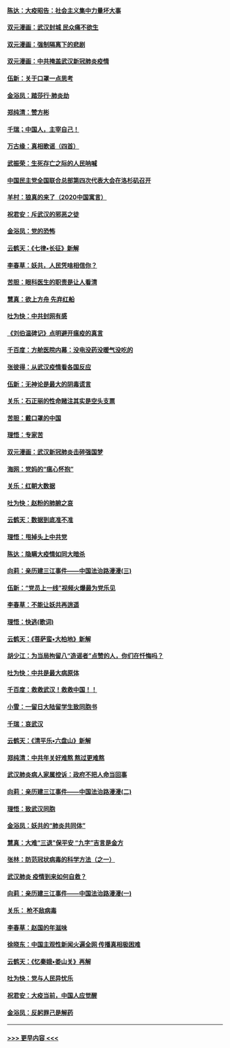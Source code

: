 #### [陈达：大疫昭告：社会主义集中力量坏大事](../pages/nsc993/n11859419.md?t=02111756) 
#### [双元漫画：武汉封城 民众痛不欲生](../pages/nsc993/n11859287.md?t=02111756) 
#### [双元漫画：强制隔离下的悲剧](../pages/nsc993/n11859244.md?t=02111756) 
#### [双元漫画：中共掩盖武汉新冠肺炎疫情](../pages/nsc993/n11858249.md?t=02111756) 
#### [伍新：关于口罩一点思考](../pages/nsc993/n11859195.md?t=02111756) 
#### [金浴凤：踏莎行‧肺炎劫](../pages/nsc993/n11858227.md?t=02111756) 
#### [郑纯清：赞方彬](../pages/nsc993/n11856803.md?t=02111756) 
#### [千瑞；中国人，主宰自己！](../pages/nsc993/n11856793.md?t=02111756) 
#### [万古缘：真相歌谣（四首）](../pages/nsc993/n11856263.md?t=02111756) 
#### [武振荣：生死存亡之际的人民呐喊](../pages/nsc993/n11856256.md?t=02111756) 
#### [中国民主党全国联合总部第四次代表大会在洛杉矶召开](../pages/nsc993/n11856344.md?t=02111756) 
#### [羊村：狼真的来了（2020中国寓言）](../pages/nsc993/n11856229.md?t=02111756) 
#### [祝君安：斥武汉的邪恶之徒](../pages/nsc993/n11855861.md?t=02111756) 
#### [金浴凤：党的恐怖](../pages/nsc993/n11855849.md?t=02111756) 
#### [云鹤天：《七律▪长征》新解](../pages/nsc993/n11855479.md?t=02111756) 
#### [李春草：妖共，人民凭啥相信你？](../pages/nsc993/n11855196.md?t=02111756) 
#### [苦胆：眼科医生的职责是让人看清](../pages/nsc993/n11853840.md?t=02111756) 
#### [慧真：欲上方舟 先弃红船](../pages/nsc993/n11853483.md?t=02111756) 
#### [吐为快：中共封网有感](../pages/nsc993/n11852575.md?t=02111756) 
#### [《刘伯温碑记》点明避开瘟疫的真言](../pages/nsc993/n11852128.md?t=02111756) 
#### [千百度：方舱医院内幕：没电没药没暖气没吃的](../pages/nsc993/n11850211.md?t=02111756) 
#### [张彼得：从武汉疫情看各国反应](../pages/nsc993/n11850102.md?t=02111756) 
#### [伍新：无神论是最大的阴毒谎言](../pages/nsc993/n11846129.md?t=02111756) 
#### [关乐：石正丽的性命赌注其实是空头支票](../pages/nsc993/n11846109.md?t=02111756) 
#### [苦胆：戴口罩的中国](../pages/nsc993/n11845576.md?t=02111756) 
#### [理悟：专家苦](../pages/nsc993/n11845564.md?t=02111756) 
#### [双元漫画：武汉新冠肺炎击碎强国梦](../pages/nsc993/n11843320.md?t=02111756) 
#### [海网：党妈的“瘟心怀抱”](../pages/nsc993/n11840740.md?t=02111756) 
#### [关乐：红朝大数据](../pages/nsc993/n11840675.md?t=02111756) 
#### [吐为快：赵粉的肺腑之哀](../pages/nsc993/n11840618.md?t=02111756) 
#### [云鹤天：数据到底准不准](../pages/nsc993/n11840325.md?t=02111756) 
#### [理悟：甩掉头上中共党](../pages/nsc993/n11838826.md?t=02111756) 
#### [陈达：隐瞒大疫情如同大暗杀](../pages/nsc993/n11838771.md?t=02111756) 
#### [向莉：亲历建三江事件——中国法治路漫漫(三)](../pages/nsc993/n11831825.md?t=02111756) 
#### [伍新：“党员上一线”视频火爆最为党乐见](../pages/nsc993/n11838200.md?t=02111756) 
#### [李春草：不能让妖共再逍遥](../pages/nsc993/n11838102.md?t=02111756) 
#### [理悟：快逃(歌词)](../pages/nsc993/n11838083.md?t=02111756) 
#### [云鹤天：《菩萨蛮▪大柏地》新解](../pages/nsc993/n11838059.md?t=02111756) 
#### [胡少江：为当局拘留八“造谣者”点赞的人，你们在忏悔吗？](../pages/nsc993/n11836801.md?t=02111756) 
#### [吐为快：中共是最大病原体](../pages/nsc993/n11836748.md?t=02111756) 
#### [千百度：救救武汉！救救中国！！](../pages/nsc993/n11836145.md?t=02111756) 
#### [小雪：一留日大陆留学生致同胞书](../pages/nsc993/n11834624.md?t=02111756) 
#### [千瑞：哀武汉](../pages/nsc993/n11833647.md?t=02111756) 
#### [云鹤天：《清平乐▪六盘山》新解](../pages/nsc993/n11833611.md?t=02111756) 
#### [郑纯清：中共年关好难熬 熬过更难熬](../pages/nsc993/n11833489.md?t=02111756) 
#### [武汉肺炎病人家属控诉：政府不把人命当回事](../pages/nsc993/n11833205.md?t=02111756) 
#### [向莉：亲历建三江事件——中国法治路漫漫(二)](../pages/nsc993/n11829102.md?t=02111756) 
#### [理悟：致武汉同胞](../pages/nsc993/n11831522.md?t=02111756) 
#### [金浴凤：妖共的“肺炎共同体”](../pages/nsc993/n11829448.md?t=02111756) 
#### [慧真：大难“三退”保平安 “九字”吉言是金方](../pages/nsc993/n11829501.md?t=02111756) 
#### [张林：防范冠状病毒的科学方法（之一）](../pages/nsc993/n11828618.md?t=02111756) 
#### [武汉肺炎 疫情到来如何自救？](../pages/nsc993/n11827632.md?t=02111756) 
#### [向莉：亲历建三江事件——中国法治路漫漫(一)](../pages/nsc993/n11827190.md?t=02111756) 
#### [关乐： 枪不敌病毒](../pages/nsc993/n11826746.md?t=02111756) 
#### [李春草：赵国的年滋味](../pages/nsc993/n11826321.md?t=02111756) 
#### [徐晓东：中国主观性新闻火遍全网 传播真相极困难](../pages/nsc993/n11826508.md?t=02111756) 
#### [云鹤天：《忆秦娥▪娄山关》再解](../pages/nsc993/n11824682.md?t=02111756) 
#### [吐为快：党与人民异忧乐](../pages/nsc993/n11824660.md?t=02111756) 
#### [祝君安：大疫当前，中国人应觉醒](../pages/nsc993/n11821946.md?t=02111756) 
#### [金浴凤：反躬罪己是解药](../pages/nsc993/n11820280.md?t=02111756) 

----
#### [ >>> 更早内容 <<< ](../indexes/nsc993-earlier.md)
